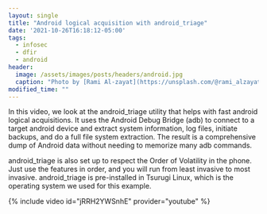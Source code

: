 ```yaml
---
layout: single
title: "Android logical acquisition with android_triage"
date: '2021-10-26T16:18:12-05:00'
tags:
  - infosec
  - dfir
  - android
header:
  image: /assets/images/posts/headers/android.jpg
  caption: "Photo by [Rami Al-zayat](https://unsplash.com/@rami_alzayat?utm_source=unsplash&utm_medium=referral&utm_content=creditCopyText) on [Unsplash](https://unsplash.com/s/photos/fast?utm_source=unsplash&utm_medium=referral&utm_content=creditCopyText)"
modified_time: ""
---
```


In this video, we look at the android_triage utility that helps with fast android logical acquisitions. It uses the Android Debug Bridge (adb) to connect to a target android device and extract system information, log files, initiate backups, and do a full file system extraction. The result is a comprehensive dump of Android data without needing to memorize many adb commands.

android_triage is also set up to respect the Order of Volatility in the phone. Just use the features in order, and you will run from least invasive to most invasive. android_triage is pre-installed in Tsurugi Linux, which is the operating system we used for this example.

{% include video id="jRRH2YWSnhE" provider="youtube" %}